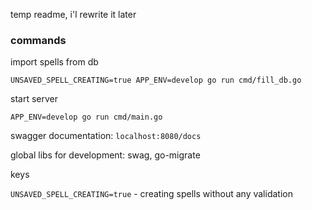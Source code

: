 
temp readme, i'l rewrite it later

### commands

import spells from db
```shell
UNSAVED_SPELL_CREATING=true APP_ENV=develop go run cmd/fill_db.go
```

start server
```shell
APP_ENV=develop go run cmd/main.go
```

swagger documentation: `localhost:8080/docs`

global libs for development: swag, go-migrate

keys

`UNSAVED_SPELL_CREATING=true` - creating spells without any validation

